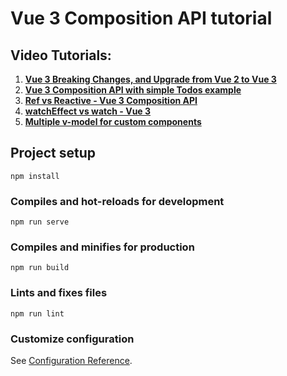 # Vue 3 Composition API tutorial

## Video Tutorials:
1. **[Vue 3 Breaking Changes, and Upgrade from Vue 2 to Vue 3](https://www.youtube.com/watch?v=FXsWed7Nc2o)**
2. **[Vue 3 Composition API with simple Todos example](https://www.youtube.com/watch?v=0pwL89YdqRE)**
3. **[Ref vs Reactive - Vue 3 Composition API](https://www.youtube.com/watch?v=JJM7yCHLMu4)**
4. **[watchEffect vs watch - Vue 3](https://www.youtube.com/watch?v=mM-P7S2sXQ4)**
5. **[Multiple v-model for custom components](https://www.youtube.com/watch?v=5TFelzoDMBQ)**

## Project setup
```
npm install
```

### Compiles and hot-reloads for development
```
npm run serve
```

### Compiles and minifies for production
```
npm run build
```

### Lints and fixes files
```
npm run lint
```

### Customize configuration
See [Configuration Reference](https://cli.vuejs.org/config/).
